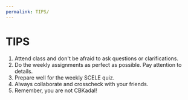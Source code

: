 ```yaml
---
permalink: TIPS/
---
```


# TIPS

1. Attend class and don't be afraid to ask questions or clarifications.
2. Do the weekly assignments as perfect as possible. Pay attention to details.
3. Prepare well for the weekly SCELE quiz.
4. Always collaborate and crosscheck with your friends.
5. Remember, you are not CBKadal!
